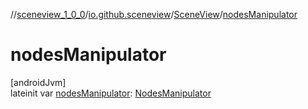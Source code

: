 //[sceneview_1_0_0](../../../index.md)/[io.github.sceneview](../index.md)/[SceneView](index.md)/[nodesManipulator](nodes-manipulator.md)

# nodesManipulator

[androidJvm]\
lateinit var [nodesManipulator](nodes-manipulator.md): [NodesManipulator](../../io.github.sceneview.gesture/-nodes-manipulator/index.md)
